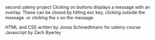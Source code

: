 second udemy project
Clicking on buttons displays a message with an overlay. These can be closed by hitting esc key, clicking outside the message. or clicking the x on the message.

HTML and CSS written by Jonas Schmedtmann for udemy course
Javascript by Zach Byerley
